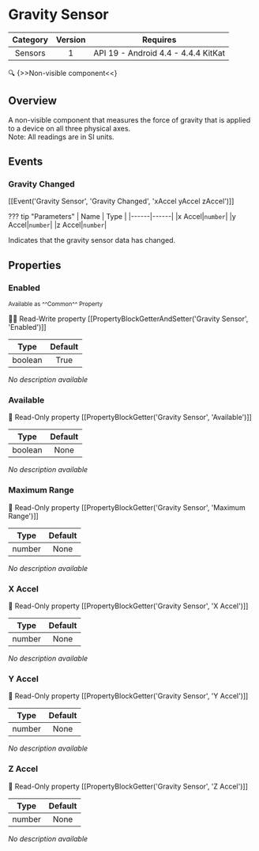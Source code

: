 # Gravity Sensor

| Category | Version | Requires |
|:--------:|:-------:|:--------:|
|Sensors|1|API 19 - Android 4.4 - 4.4.4 KitKat|

:mag: {>>Non-visible component<<}

## Overview

A non-visible component that measures the force of gravity that is applied to a device on all three physical axes.  
Note\: All readings are in SI units.

## Events

### Gravity Changed

[[Event('Gravity Sensor', 'Gravity Changed', 'xAccel yAccel zAccel')]]

??? tip "Parameters"
    | Name | Type |
    |------|------|
    |x Accel|`number`|
    |y Accel|`number`|
    |z Accel|`number`|


Indicates that the gravity sensor data has changed.

## Properties

### Enabled

<small>Available as ^^Common^^ Property</small>

:eyes::pencil: Read-Write property
[[PropertyBlockGetterAndSetter('Gravity Sensor', 'Enabled')]]

| Type | Default |
|:----:|:-------:|
|boolean|True|

_No description available_

### Available

:eyes: Read-Only property
[[PropertyBlockGetter('Gravity Sensor', 'Available')]]

| Type | Default |
|:----:|:-------:|
|boolean|None|

_No description available_

### Maximum Range

:eyes: Read-Only property
[[PropertyBlockGetter('Gravity Sensor', 'Maximum Range')]]

| Type | Default |
|:----:|:-------:|
|number|None|

_No description available_

### X Accel

:eyes: Read-Only property
[[PropertyBlockGetter('Gravity Sensor', 'X Accel')]]

| Type | Default |
|:----:|:-------:|
|number|None|

_No description available_

### Y Accel

:eyes: Read-Only property
[[PropertyBlockGetter('Gravity Sensor', 'Y Accel')]]

| Type | Default |
|:----:|:-------:|
|number|None|

_No description available_

### Z Accel

:eyes: Read-Only property
[[PropertyBlockGetter('Gravity Sensor', 'Z Accel')]]

| Type | Default |
|:----:|:-------:|
|number|None|

_No description available_